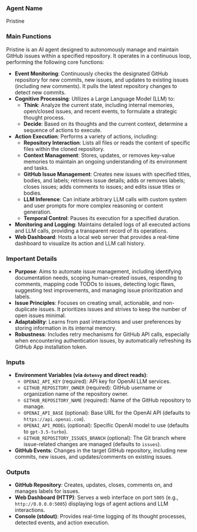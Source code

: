 ### Agent Name
Pristine

### Main Functions
Pristine is an AI agent designed to autonomously manage and maintain GitHub issues within a specified repository. It operates in a continuous loop, performing the following core functions:

*   **Event Monitoring**: Continuously checks the designated GitHub repository for new commits, new issues, and updates to existing issues (including new comments). It pulls the latest repository changes to detect new commits.
*   **Cognitive Processing**: Utilizes a Large Language Model (LLM) to:
    *   **Think**: Analyze the current state, including internal memories, open/closed issues, and recent events, to formulate a strategic thought process.
    *   **Decide**: Based on its thoughts and the current context, determine a sequence of actions to execute.
*   **Action Execution**: Performs a variety of actions, including:
    *   **Repository Interaction**: Lists all files or reads the content of specific files within the cloned repository.
    *   **Context Management**: Stores, updates, or removes key-value memories to maintain an ongoing understanding of its environment and tasks.
    *   **GitHub Issue Management**: Creates new issues with specified titles, bodies, and labels; retrieves issue details; adds or removes labels; closes issues; adds comments to issues; and edits issue titles or bodies.
    *   **LLM Inference**: Can initiate arbitrary LLM calls with custom system and user prompts for more complex reasoning or content generation.
    *   **Temporal Control**: Pauses its execution for a specified duration.
*   **Monitoring and Logging**: Maintains detailed logs of all executed actions and LLM calls, providing a transparent record of its operations.
*   **Web Dashboard**: Hosts a local web server that provides a real-time dashboard to visualize its action and LLM call history.

### Important Details
*   **Purpose**: Aims to automate issue management, including identifying documentation needs, scoping human-created issues, responding to comments, mapping code TODOs to issues, detecting logic flaws, suggesting test improvements, and managing issue prioritization and labels.
*   **Issue Principles**: Focuses on creating small, actionable, and non-duplicate issues. It prioritizes issues and strives to keep the number of open issues minimal.
*   **Adaptability**: Learns from past interactions and user preferences by storing information in its internal memory.
*   **Robustness**: Includes retry mechanisms for GitHub API calls, especially when encountering authentication issues, by automatically refreshing its GitHub App installation token.

### Inputs
*   **Environment Variables (via `dotenvy` and direct reads)**:
    *   `OPENAI_API_KEY` (required): API key for OpenAI LLM services.
    *   `GITHUB_REPOSITORY_OWNER` (required): GitHub username or organization name of the repository owner.
    *   `GITHUB_REPOSITORY_NAME` (required): Name of the GitHub repository to manage.
    *   `OPENAI_API_BASE` (optional): Base URL for the OpenAI API (defaults to `https://api.openai.com`).
    *   `OPENAI_API_MODEL` (optional): Specific OpenAI model to use (defaults to `gpt-3.5-turbo`).
    *   `GITHUB_REPOSITORY_ISSUES_BRANCH` (optional): The Git branch where issue-related changes are managed (defaults to `issues`).
*   **GitHub Events**: Changes in the target GitHub repository, including new commits, new issues, and updates/comments on existing issues.

### Outputs
*   **GitHub Repository**: Creates, updates, closes, comments on, and manages labels for issues.
*   **Web Dashboard (HTTP)**: Serves a web interface on port `5005` (e.g., `http://0.0.0.0:5005`) displaying logs of agent actions and LLM interactions.
*   **Console (stdout)**: Provides real-time logging of its thought processes, detected events, and action execution.